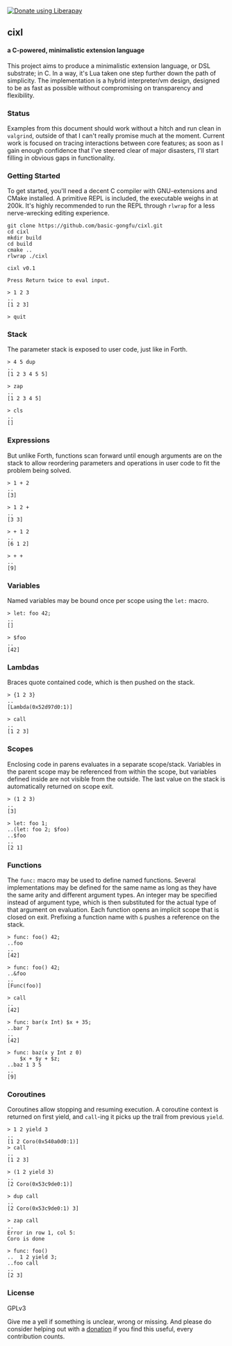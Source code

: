<a href="https://liberapay.com/basic-gongfu/donate"><img alt="Donate using Liberapay" src="https://liberapay.com/assets/widgets/donate.svg"></a>

## cixl
#### a C-powered, minimalistic extension language

This project aims to produce a minimalistic extension language, or DSL substrate; in C. In a way, it's Lua taken one step further down the path of simplicity. The implementation is a hybrid interpreter/vm design, designed to be as fast as possible without compromising on transparency and flexibility.

### Status
Examples from this document should work without a hitch and run clean in ```valgrind```, outside of that I can't really promise much at the moment. Current work is focused on tracing interactions between core features; as soon as I gain enough confidence that I've steered clear of major disasters, I'll start filling in obvious gaps in functionality.

### Getting Started
To get started, you'll need a decent C compiler with GNU-extensions and CMake installed. A primitive REPL is included, the executable weighs in at 200k. It's highly recommended to run the REPL through ```rlwrap``` for a less nerve-wrecking editing experience.

```
git clone https://github.com/basic-gongfu/cixl.git
cd cixl
mkdir build
cd build
cmake ..
rlwrap ./cixl

cixl v0.1

Press Return twice to eval input.

> 1 2 3
..
[1 2 3]

> quit
```

### Stack
The parameter stack is exposed to user code, just like in Forth.

```
> 4 5 dup
..
[1 2 3 4 5 5]

> zap
..
[1 2 3 4 5]

> cls
..
[]
```

### Expressions
But unlike Forth, functions scan forward until enough arguments are on the stack to allow reordering parameters and operations in user code to fit the problem being solved.

```
> 1 + 2
..
[3]

> 1 2 +
..
[3 3]

> + 1 2
..
[6 1 2]

> + +
..
[9]
```

### Variables
Named variables may be bound once per scope using the ```let:``` macro.

```
> let: foo 42;
..
[]

> $foo
..
[42]
```

### Lambdas
Braces quote contained code, which is then pushed on the stack.

```
> {1 2 3}
..
[Lambda(0x52d97d0:1)]

> call
..
[1 2 3]
```

### Scopes
Enclosing code in parens evaluates in a separate scope/stack. Variables in the parent scope may be referenced from within the scope, but variables defined inside are not visible from the outside. The last value on the stack is automatically returned on scope exit.

```
> (1 2 3)
..
[3]

> let: foo 1;
..(let: foo 2; $foo)
..$foo
..
[2 1]
```

### Functions
The ```func:``` macro may be used to define named functions. Several implementations may be defined for the same name as long as they have the same arity and different argument types. An integer may be specified instead of argument type, which is then substituted for the actual type of that argument on evaluation. Each function opens an implicit scope that is closed on exit. Prefixing a function name with ```&``` pushes a reference on the stack.

```
> func: foo() 42;
..foo
..
[42]
```

```
> func: foo() 42;
..&foo
..
[Func(foo)]

> call
..
[42]
```

```
> func: bar(x Int) $x + 35;
..bar 7
..
[42]
```

```
> func: baz(x y Int z 0)
    $x + $y + $z;
..baz 1 3 5
..
[9]
```

### Coroutines
Coroutines allow stopping and resuming execution. A coroutine context is returned on first yield, and ```call```-ing it picks up the trail from previous ```yield```.

```
> 1 2 yield 3
..
[1 2 Coro(0x540a0d0:1)]
> call
..
[1 2 3]
````

```
> (1 2 yield 3)
..
[2 Coro(0x53c9de0:1)]

> dup call
..
[2 Coro(0x53c9de0:1) 3]

> zap call
..
Error in row 1, col 5:
Coro is done
```

```
> func: foo()
..  1 2 yield 3;
..foo call
..
[2 3]
```

### License
GPLv3

Give me a yell if something is unclear, wrong or missing. And please do consider helping out with a [donation](https://liberapay.com/basic-gongfu/donate) if you find this useful, every contribution counts.